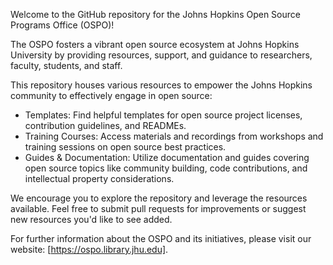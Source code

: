 Welcome to the GitHub repository for the Johns Hopkins Open Source Programs Office (OSPO)!

The OSPO fosters a vibrant open source ecosystem at Johns Hopkins University by providing resources, support, and guidance to researchers, faculty, students, and staff.

This repository houses various resources to empower the Johns Hopkins community to effectively engage in open source:

* Templates: Find helpful templates for open source project licenses, contribution guidelines, and READMEs.
* Training Courses: Access materials and recordings from workshops and training sessions on open source best practices.
* Guides & Documentation: Utilize documentation and guides covering open source topics like community building, code contributions, and intellectual property considerations.

We encourage you to explore the repository and leverage the resources available. Feel free to submit pull requests for improvements or suggest new resources you'd like to see added.

For further information about the OSPO and its initiatives, please visit our website: [https://ospo.library.jhu.edu].
